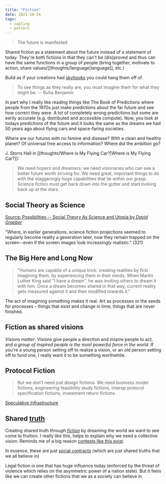 ```yaml
---
title: "Fiction"
date: 2021-10-24
tags:
  - sapling
  - pattern
---
```


> The future is manifested

Shared fiction as a statement about the future instead of a statement of today. They're both fictions in that they can't be (dis)proved and thus can have the same functions in a group of people (bring together, motivate to action, share values/[[thoughts/language|language]], etc.)

Build as if your creations had [skyhooks](thoughts/skyhooks.md) you could hang them off of.

> To see things as they really are, you must imagine them for what they might be. -- Ruha Benjamin

In part why I really like reading things like The Book of Predictions where people from the 1970s just make predictions about the far future and see how correct they were. A lot of completely wrong predictions but some are eerily accurate (e.g. distributed and accessible compute). Now, you look at todays predictions of the future and it looks the same as the dreams we had 50 years ago about flying cars and space-faring societies.

Where are our futures with no famine and disease? With a clean and healthy planet? Of universal free access to information? Where did the ambition go?

J. Storrs Hall in [[thoughts/Where is My Flying Car?|Where is My Flying Car?]]:

> We need hopers and dreamers; we need visionaries who can see a better future worth striving for. We need great, important things to do with the staggeringly huge capabilities that lie within our grasp. Science fiction must get back down into the gutter and start looking back up at the stars.

## Social Theory as Science

[Source: Possibilities -- Social Theory As Science and Utopia by _David Graeber_](https://www.revoltlib.com/anarchism/possibilities-essays-on-hierarchy-graeber-david/part-3-chapter-10-social-theory-as-science/)

"Where, in earlier generations, science fiction projections seemed to regularly become reality a generation later, now they remain trapped on the screen--even if the screen images look increasingly realistic." (321)

## The Big Here and Long Now

> "Humans are capable of a unique trick: creating realities by first imagining them, by experiencing them in their minds. When Martin Luther King said "I have a dream", he was inviting others to dream it with him. Once a dream becomes shared in that way, current reality gets measured against it and then modified towards it."

The act of imagining something makes it real. Art as processes or the seeds for processes - things that exist and change in time, things that are never finished.

## Fiction as shared visions

_Visions matter_. Visions give people a direction and inspire people to act, and _a group of inspired people is the most powerful force in the world_. If you're a young person setting off to realize a vision, or an old person setting off to fund one, I really want it to be something worthwhile.

## Protocol Fiction

> But we don’t need just design fictions. We need business model fictions, engineering feasibility study fictions, interop protocol specification fictions, investment return fictions.

[Speculative Infrastructure](https://interconnected.org/home/2022/08/11/casi)

## Shared [truth](thoughts/truth.md)

Creating shared truth _through [fiction](thoughts/fiction.md)_ by dreaming the world we want to see come to fruition. I really like this, helps to explain why we need a collective vision. Reminds me of a big reason [contests like this exist](https://medium.com/@yishan/solarpunk-art-contest-2021-da9474c9722e).

In essence, these are just [social contracts](thoughts/social%20contracts.md) (which are just shared truths that we all believe in)

Legal fiction is one that has huge influence today (enforced by the threat of violence which relies on the asymmetric power of a nation state). But it feels like we can create other fictions that we as a society can believe in
